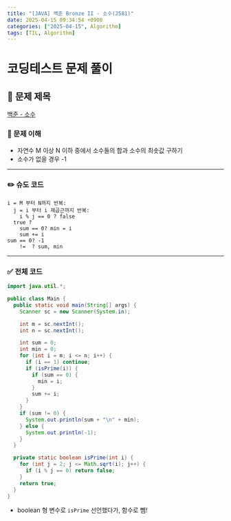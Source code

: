 ```yaml
---
title: "[JAVA] 백준 Bronze II - 소수(2581)"
date: 2025-04-15 09:34:54 +0900
categories: ["2025-04-15", Algorithm]
tags: [TIL, Algorithm]
---
```

# 코딩테스트 문제 풀이

## 📘 문제 제목
[백준 - 소수](https://www.acmicpc.net/problem/2581)

### 🧠 문제 이해
- 자연수 M 이상 N 이하 중에서 소수들의 합과 소수의 최솟값 구하기
- 소수가 없을 경우 -1

---

### ✏️ 슈도 코드

```plaintext
i = M 부터 N까지 반복:
  j = i 부터 i 제곱근까지 반복:
    i % j == 0 ? false
  true ? 
    sum == 0? min = i
    sum += i
sum == 0? -1
    !=  ? sum, min
```

---

### ✅ 전체 코드
```java
import java.util.*;

public class Main {
  public static void main(String[] args) {
    Scanner sc = new Scanner(System.in);

    int m = sc.nextInt();
    int n = sc.nextInt();

    int sum = 0;
    int min = 0;
    for (int i = m; i <= n; i++) {
      if (i == 1) continue;
      if (isPrime(i)) {
        if (sum == 0) {
          min = i;
        }
        sum += i;
      }
    }
    if (sum != 0) {
      System.out.println(sum + "\n" + min);
    } else {
      System.out.println(-1);
    }
  }

  private static boolean isPrime(int i) {
    for (int j = 2; j <= Math.sqrt(i); j++) {
      if (i % j == 0) return false;
    }
    return true;
  }
}
```

- boolean 형 변수로 `isPrime` 선언했다가, 함수로 뺌!
